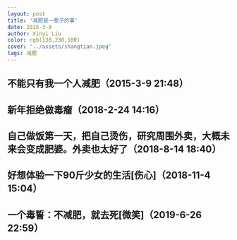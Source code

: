 ```yaml
---
layout: post
title: '减肥是一辈子的事'
date: 2015-3-9
author: Xinyi Liu
color: rgb(130,230,100)
cover: '../assets/shangtian.jpeg'
tags: 减肥
---
```


## 不能只有我一个人减肥（2015-3-9 21:48）

## 新年拒绝做毒瘤（2018-2-24 14:16）

## 自己做饭第一天，把自己烫伤，研究周围外卖，大概未来会变成肥婆。外卖也太好了（2018-8-14 18:40）

## 好想体验一下90斤少女的生活[伤心] ​​​（2018-11-4 15:04）

## 一个毒誓：不减肥，就去死[微笑] ​​​​（2019-6-26 22:59）


